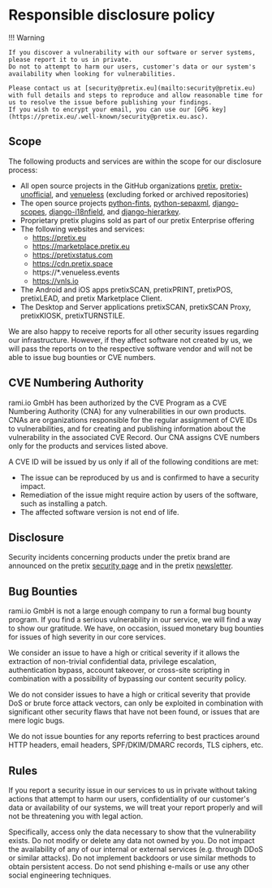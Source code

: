 # Responsible disclosure policy

!!! Warning

    If you discover a vulnerability with our software or server systems, please report it to us in private.
    Do not to attempt to harm our users, customer's data or our system's availability when looking for vulnerabilities.

    Please contact us at [security@pretix.eu](mailto:security@pretix.eu) with full details and steps to reproduce and allow reasonable time for us to resolve the issue before publishing your findings.
    If you wish to encrypt your email, you can use our [GPG key](https://pretix.eu/.well-known/security@pretix.eu.asc).

## Scope

The following products and services are within the scope for our disclosure process:

*   All open source projects in the GitHub organizations [pretix](https://github.com/pretix), [pretix-unofficial](https://github.com/pretix-unofficial), and [venueless](https://github.com/venueless) (excluding forked or archived repositories)
*   The open source projects [python-fints](https://github.com/raphaelm/python-fints), [python-sepaxml](https://github.com/raphaelm/python-sepaxml), [django-scopes](https://github.com/raphaelm/django-scopes), [django-i18nfield](https://github.com/raphaelm/django-i18nfield), and [django-hierarkey](https://github.com/raphaelm/django-hierarkey).
*   Proprietary pretix plugins sold as part of our pretix Enterprise offering
*   The following websites and services:
    *   https://pretix.eu
    *   https://marketplace.pretix.eu
    *   https://pretixstatus.com
    *   https://cdn.pretix.space
    *   https://\*.venueless.events
    *   https://vnls.io
*   The Android and iOS apps pretixSCAN, pretixPRINT, pretixPOS, pretixLEAD, and pretix Marketplace Client.
*   The Desktop and Server applications pretixSCAN, pretixSCAN Proxy, pretixKIOSK, pretixTURNSTILE.

We are also happy to receive reports for all other security issues regarding our infrastructure.
However, if they affect software not created by us, we will pass the reports on to the respective software vendor and will not be able to issue bug bounties or CVE numbers.

## CVE Numbering Authority

rami.io GmbH has been authorized by the CVE Program as a CVE Numbering Authority (CNA) for any vulnerabilities in our own products.
CNAs are organizations responsible for the regular assignment of CVE IDs to vulnerabilities, and for creating and publishing information about the vulnerability in the associated CVE Record.
Our CNA assigns CVE numbers only for the products and services listed above.

A CVE ID will be issued by us only if all of the following conditions are met:

*   The issue can be reproduced by us and is confirmed to have a security impact.
*   Remediation of the issue might require action by users of the software, such as installing a patch.
*   The affected software version is not end of life.

## Disclosure

Security incidents concerning products under the pretix brand are announced on the pretix [security page](https://pretix.eu/about/en/security) and in the pretix [newsletter](https://pretix.eu/about/en/blog/).

## Bug Bounties

rami.io GmbH is not a large enough company to run a formal bug bounty program. 
If you find a serious vulnerability in our service, we will find a way to show our gratitude.
We have, on occasion, issued monetary bug bounties for issues of high severity in our core services.

We consider an issue to have a high or critical severity if it allows the extraction of non-trivial confidential data, privilege escalation, authentication bypass, account takeover, or cross-site scripting in combination with a possibility of bypassing our content security policy. 

We do not consider issues to have a high or critical severity that provide DoS or brute force attack vectors, can only be exploited in combination with significant other security flaws that have not been found, or issues that are mere logic bugs.

We do not issue bounties for any reports referring to best practices around HTTP headers, email headers, SPF/DKIM/DMARC records, TLS ciphers, etc.

## Rules

If you report a security issue in our services to us in private without taking actions that attempt to harm our users, confidentiality of our customer's data or availability of our systems, we will treat your report properly and will not be threatening you with legal action.

Specifically, access only the data necessary to show that the vulnerability exists. Do not modify or delete any data not owned by you. Do not impact the availability of any of our internal or external services (e.g. through DDoS or similar attacks). Do not implement backdoors or use similar methods to obtain persistent access.
Do not send phishing e-mails or use any other social engineering techniques.